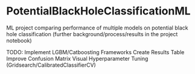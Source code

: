 # PotentialBlackHoleClassificationML
ML project comparing performance of multiple models on potential black hole classification (further background/process/results in the project notebook)

TODO: 
Implement LGBM/Catboosting Frameworks
Create Results Table
Improve Confusion Matrix Visual 
Hyperparameter Tuning (Gridsearch/CalibratedClassifierCV)
